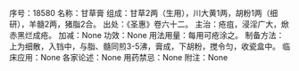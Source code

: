 序号：18580
名称：甘草膏
组成：甘草2两（生用），川大黄1两，胡粉1两（细研），羊髓2两，猪脂2合。
出处：《圣惠》卷六十二。
主治：疮疽，浸淫广大，焮赤黑烂成疮。
加减：None
功效：None
用法用量：每用可疮涂之。
制备方法：上为细散，入铛中，与脂、髓同煎3-5沸，膏成，下胡粉，搅令匀，收瓷盒中。
临床应用：None
各家论述：None
用药禁忌：None
附注：None
